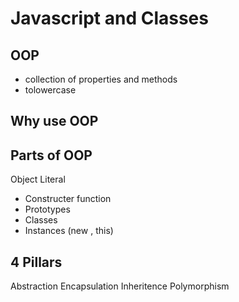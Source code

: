 # Javascript and Classes

## OOP 
- collection of properties and methods
- tolowercase

## Why use OOP

## Parts of OOP

Object Literal

- Constructer function
- Prototypes
- Classes
- Instances (new , this)

## 4 Pillars

Abstraction
Encapsulation
Inheritence
Polymorphism